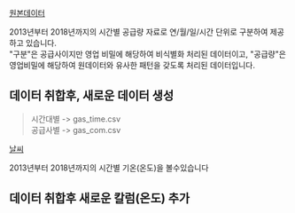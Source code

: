 [원본데이터](https://www.data.go.kr/data/15091497/fileData.do) 

2013년부터 2018년까지의 시간별 공급량 자료로 연/월/일/시간 단위로 구분하여 제공하고 있습니다.  
"구분"은 공급사이지만 영업 비밀에 해당하여 비식별화 처리된 데이터이고,
"공급량"은 영업비밀에 해당하여 원데이터와 유사한 패턴을 갖도록 처리된 데이터입니다.

## 데이터 취합후, 새로운 데이터 생성  
>시간대별 -> gas_time.csv  
>공급사별 -> gas_com.csv  


[날씨](https://data.kma.go.kr/data/grnd/selectAsosRltmList.do?pgmNo=36)

2013년부터 2018년까지의 시간별 기온(온도)을 볼수있습니다

## 데이터 취합후 새로운 칼럼(온도) 추가
